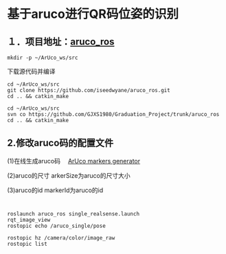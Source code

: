 # 基于aruco进行QR码位姿的识别

## １．项目地址：[aruco_ros](https://github.com/pal-robotics/aruco_ros)
```
mkdir -p ~/ArUco_ws/src
```
下载源代码并编译
```
cd ~/ArUco_ws/src
git clone https://github.com/iseedwyane/aruco_ros.git
cd .. && catkin_make
```
```
cd ~/ArUco_ws/src
svn co https://github.com/GJXS1980/Graduation_Project/trunk/aruco_ros
cd .. && catkin_make
```
## 2.修改aruco码的配置文件　
(1)在线生成aruco码　
[ArUco markers generator](http://chev.me/arucogen/)

(2)aruco的尺寸
arkerSize为aruco的尺寸大小

(3)aruco的id
markerId为aruco的id

# 
```
roslaunch aruco_ros single_realsense.launch
rqt_image_view 
rostopic echo /aruco_single/pose
```
```
rostopic hz /camera/color/image_raw
rostopic list
```
